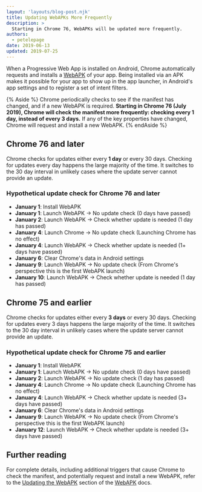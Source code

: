 ```yaml
---
layout: 'layouts/blog-post.njk'
title: Updating WebAPKs More Frequently
description: >
  Starting in Chrome 76, WebAPKs will be updated more frequently.
authors:
  - petelepage
date: 2019-06-13
updated: 2019-07-25
---
```


When a Progressive Web App is installed on Android, Chrome automatically
requests and installs a [WebAPK][webapk] of your app. Being installed via an
APK makes it possible for your app to show up in the app launcher, in
Android's app settings and to register a set of intent filters.

{% Aside %}
Chrome periodically checks to see if the manifest has changed, and if a new
WebAPK is required. **Starting in Chrome 76 (July 2019), Chrome will check
the manifest more frequently: checking every 1 day, instead of every 3
days.** If any of the key properties have changed, Chrome will request
and install a new WebAPK.
{% endAside %}

## Chrome 76 and later

Chrome checks for updates either every **1 day** or every 30 days. Checking for
updates every day happens the large majority of the time. It switches to
the 30 day interval in unlikely cases where the update server cannot provide
an update.

### Hypothetical update check for Chrome 76 and later

* **January 1**: Install WebAPK
* **January 1**: Launch WebAPK → No update check (0 days have passed)
* **January 2**: Launch WebAPK → Check whether update is needed (1 day has passed)
* **January 4**: Launch Chrome → No update check (Launching Chrome has no effect)
* **January 4**: Launch WebAPK → Check whether update is needed (1+ days have passed)
* **January 6**: Clear Chrome's data in Android settings
* **January 9**: Launch WebAPK → No update check (From Chrome's perspective this
  is the first WebAPK launch)
* **January 10**: Launch WebAPK → Check whether update is needed (1 day has passed)

## Chrome 75 and earlier

Chrome checks for updates either every **3 days** or every 30 days. Checking for
updates every 3 days happens the large majority of the time. It switches to
the 30 day interval in unlikely cases where the update server cannot provide
an update.

### Hypothetical update check for Chrome 75 and earlier

* **January 1**: Install WebAPK
* **January 1**: Launch WebAPK → No update check (0 days have passed)
* **January 2**: Launch WebAPK → No update check (1 day has passed)
* **January 4**: Launch Chrome → No update check (Launching Chrome has no effect)
* **January 4**: Launch WebAPK → Check whether update is needed (3+ days have passed)
* **January 6**: Clear Chrome's data in Android settings
* **January 9**: Launch WebAPK → No update check (From Chrome's perspective this
  is the first WebAPK launch)
* **January 12**: Launch WebAPK → Check whether update is needed (3+ days have passed)

## Further reading

For complete details, including additional triggers that cause Chrome to check
the manifest, and potentially request and install a new WebAPK, refer to the
[Updating the WebAPK][webapk-update] section of the [WebAPK][webapk]
docs.

[webapk]: https://web.dev/webapks/
[webapk-update]: https://web.dev/manifest-updates/
